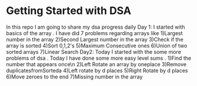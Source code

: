 # Getting Started with DSA

In this repo I am going to share my dsa progress daily
Day 1:
I started with basics of the array . I have did 7 problems regarding arrays like 
1)Largest number in the array
2)Second Largest number in the array
3)Check if the array is sorted
4)Sort 0,1,2's
5)Maximum Consecutive ones
6)Union of two sorted arrays
7)Linear Search
Day2:
Today I started with the some more problems of dsa . Today I have done some more easy level sums .
1)Find the number that appears once\n
2)Left Rotate an array by oneplace
3)Remove duplicatesfromSorteda
4)Left rotate by d places
5)Right Rotate by d places
6)Move zeroes to the end
7)Missing number in the array
